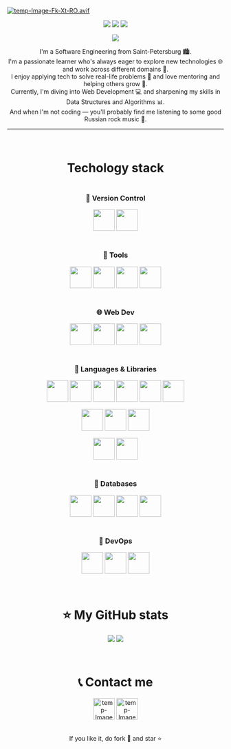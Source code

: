 [![temp-Image-Fk-Xt-RO.avif](https://i.postimg.cc/XvywSr6L/temp-Image-Fk-Xt-RO.avif)](https://postimg.cc/NyByRfM2)
<p align="center">
  <img src="https://komarev.com/ghpvc/?username=vl1ko&color=yellow&base=63">
  <img src="https://badges.pufler.dev/years/vl1ko">
  <img src="https://badges.pufler.dev/commits/all/vl1ko">
  
</p>
<p align="center">
  <img src="https://www.codewars.com/users/Vl1ko/badges/large">
</p>
<p align="center">
I'm a Software Engineering from Saint-Petersburg 🏙️.<br/>
I'm a passionate learner who's always eager to explore new technologies 🌐 and work across different domains 🧠.<br/>
I enjoy applying tech to solve real-life problems 🔧 and love mentoring and helping others grow 🤝.<br/>
Currently, I'm diving into Web Development 💻 and sharpening my skills in Data Structures and Algorithms 📊.<br/>
And when I'm not coding — you'll probably find me listening to some good Russian rock music 🎸.
</p>
<hr/>
<h1 align="center">
  <br/>
  Techology stack
</h1>

<h3 align="center">
  <br/>
  🧰 Version Control
</h3>
<p align="center">
  <img width="50px" src="https://raw.githubusercontent.com/marwin1991/profile-technology-icons/refs/heads/main/icons/git.png">
  <img width="50px" src="https://raw.githubusercontent.com/marwin1991/profile-technology-icons/refs/heads/main/icons/github.png">
</p>
<h3 align="center"><br/>🔨 Tools</h3>
<p align="center">
  <img width="50px" src="https://raw.githubusercontent.com/marwin1991/profile-technology-icons/refs/heads/main/icons/vim.png">
  <img width="50px" src="https://raw.githubusercontent.com/marwin1991/profile-technology-icons/refs/heads/main/icons/visual_studio_code.png">
  <img width="50px" src="https://raw.githubusercontent.com/marwin1991/profile-technology-icons/refs/heads/main/icons/pycharm.png">
  <img width="50px" src="https://raw.githubusercontent.com/marwin1991/profile-technology-icons/refs/heads/main/icons/webstorm.png">
</p>
<h3 align="center"><br/>🌐 Web Dev</h3>
<p align="center">
  <img width="50px" src="https://raw.githubusercontent.com/marwin1991/profile-technology-icons/refs/heads/main/icons/html.png">
  <img width="50px" src="https://raw.githubusercontent.com/marwin1991/profile-technology-icons/refs/heads/main/icons/css.png">
  <img width="50px" src="https://raw.githubusercontent.com/marwin1991/profile-technology-icons/refs/heads/main/icons/tailwind_css.png">
  <img width="50px" src="https://raw.githubusercontent.com/marwin1991/profile-technology-icons/refs/heads/main/icons/firebase.png">
</p>
<h3 align="center"><br/>📜 Languages & Libraries </h3>
<p align="center">
  <img width="50px" src="https://raw.githubusercontent.com/marwin1991/profile-technology-icons/refs/heads/main/icons/javascript.png">
  <img width="50px" src="https://raw.githubusercontent.com/marwin1991/profile-technology-icons/refs/heads/main/icons/typescript.png">
  <img width="50px" src="https://raw.githubusercontent.com/marwin1991/profile-technology-icons/refs/heads/main/icons/react.png">
  <img width="50px" src="https://raw.githubusercontent.com/marwin1991/profile-technology-icons/refs/heads/main/icons/vue_js.png">
  <img width="50px" src="https://raw.githubusercontent.com/marwin1991/profile-technology-icons/refs/heads/main/icons/node_js.png">
  <img width="50px" src="https://raw.githubusercontent.com/marwin1991/profile-technology-icons/refs/heads/main/icons/vite.png">
</p>
<p align="center">
  <img width="50px" src="https://raw.githubusercontent.com/marwin1991/profile-technology-icons/refs/heads/main/icons/c.png">
  <img width="50px" src="https://raw.githubusercontent.com/marwin1991/profile-technology-icons/refs/heads/main/icons/c++.png">
  <img width="50px" src="https://raw.githubusercontent.com/marwin1991/profile-technology-icons/refs/heads/main/icons/qt.png">
</p>
<p align="center">
  <img width="50px" src="https://raw.githubusercontent.com/marwin1991/profile-technology-icons/refs/heads/main/icons/python.png">
  <img width="50px" src="https://raw.githubusercontent.com/marwin1991/profile-technology-icons/refs/heads/main/icons/django.png">
</p>
<h3 align="center"><br/>💾 Databases</h3>
<p align="center">
  <img width="50px" src="https://raw.githubusercontent.com/marwin1991/profile-technology-icons/refs/heads/main/icons/sqlite.png">
  <img width="50px" src="https://raw.githubusercontent.com/marwin1991/profile-technology-icons/refs/heads/main/icons/postgresql.png">
  <img width="50px" src="https://raw.githubusercontent.com/marwin1991/profile-technology-icons/refs/heads/main/icons/mysql.png">
  <img width="50px" src="https://raw.githubusercontent.com/marwin1991/profile-technology-icons/refs/heads/main/icons/mongodb.png">
</p>
<h3 align="center"><br/>🤿 DevOps</h3>
<p align="center">
  <img width="50px" src="https://raw.githubusercontent.com/marwin1991/profile-technology-icons/refs/heads/main/icons/bash.png">
  <img width="50px" src="https://raw.githubusercontent.com/marwin1991/profile-technology-icons/refs/heads/main/icons/docker.png">
  <img width="50px" src="https://raw.githubusercontent.com/marwin1991/profile-technology-icons/refs/heads/main/icons/ci_cd.png">
</p>
<h1 align="center">
 <br/>⭐ My GitHub stats 
</h1>
<p align="center">
  <img src="https://github-readme-stats.vercel.app/api?username=vl1ko&show_icons=true&theme=gruvbox">
  <img src="https://github-readme-stats.vercel.app/api/top-langs/?username=vl1ko&layout=compact&theme=gruvbox">
</p>
<h1 align="center">
  <br/>
 📞 Contact me
</h1>
<p align="center">
  <a href='https://vk.com/v1lko' target='_blank'><img width="50px" src='https://img.icons8.com/?size=100&id=13977&format=png&color=000000' border='0' alt='temp-Image-Fk-Xt-RO'/></a>
  <a href='https://t.me/v1lko' target='_blank'><img width="50px" src='https://img.icons8.com/?size=100&id=63306&format=png&color=000000' border='0' alt='temp-Image-Fk-Xt-RO'/></a>
</p>
<p align="center">
  <br/>
If you like it, do fork 🍴 and star ⭐
</p>
  

